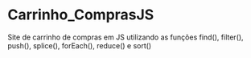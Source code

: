 # Carrinho_ComprasJS
Site de carrinho de compras em JS utilizando as funções find(), filter(), push(), splice(), forEach(), reduce() e sort()
